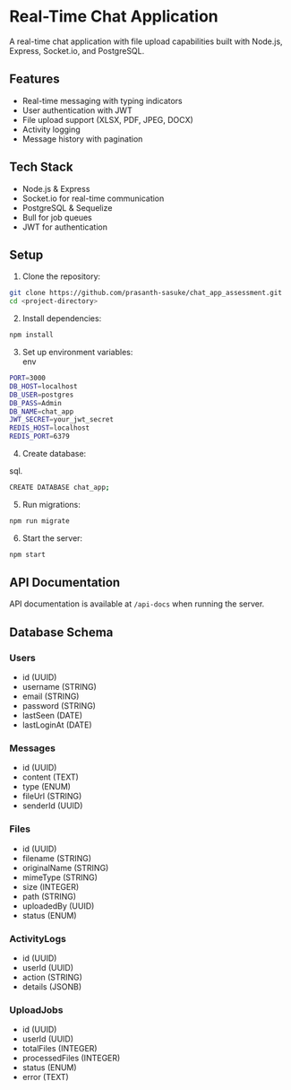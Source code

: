 # Real-Time Chat Application

A real-time chat application with file upload capabilities built with Node.js, Express, Socket.io, and PostgreSQL.

## Features
- Real-time messaging with typing indicators
- User authentication with JWT
- File upload support (XLSX, PDF, JPEG, DOCX)
- Activity logging
- Message history with pagination

## Tech Stack
- Node.js & Express
- Socket.io for real-time communication
- PostgreSQL & Sequelize
- Bull for job queues
- JWT for authentication

## Setup

1. Clone the repository:

```bash
git clone https://github.com/prasanth-sasuke/chat_app_assessment.git
cd <project-directory>
```

2. Install dependencies:<br>
```bash
npm install
```

3. Set up environment variables:<br>
env<br>
```bash
PORT=3000
DB_HOST=localhost
DB_USER=postgres
DB_PASS=Admin
DB_NAME=chat_app
JWT_SECRET=your_jwt_secret
REDIS_HOST=localhost
REDIS_PORT=6379

```

4. Create database:<br>

sql.
```bash
CREATE DATABASE chat_app;
```

5. Run migrations:
```bash
npm run migrate
```


6. Start the server:
```bash
npm start
```

## API Documentation

API documentation is available at `/api-docs` when running the server.

## Database Schema

### Users
- id (UUID)
- username (STRING)
- email (STRING)
- password (STRING)
- lastSeen (DATE)
- lastLoginAt (DATE)

### Messages
- id (UUID)
- content (TEXT)
- type (ENUM)
- fileUrl (STRING)
- senderId (UUID)

### Files
- id (UUID)
- filename (STRING)
- originalName (STRING)
- mimeType (STRING)
- size (INTEGER)
- path (STRING)
- uploadedBy (UUID)
- status (ENUM)

### ActivityLogs
- id (UUID)
- userId (UUID)
- action (STRING)
- details (JSONB)

### UploadJobs
- id (UUID)
- userId (UUID)
- totalFiles (INTEGER)
- processedFiles (INTEGER)
- status (ENUM)
- error (TEXT)
